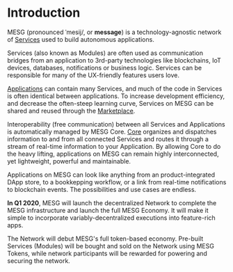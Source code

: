 # Introduction

MESG \(pronounced ˈmesij/, or **message**\) is a technology-agnostic network of [Services](./service/what-is-a-service.md) used to build autonomous applications. 

Services (also known as Modules) are often used as communication bridges from an application to 3rd-party technologies like blockchains, IoT devices, databases, notifications or business logic. Services can be responsible for many of the UX-friendly features users love.

[Applications](./application/what-is-an-application.md) can contain many Services, and much of the code in Services is often identical between applications. To increase development efficiency, and decrease the often-steep learning curve, Services on MESG can be shared and reused through the [Marketplace](https://github.com/mesg-foundation/awesome). 

Interoperability (free communication) between all Services and Applications is automatically managed by MESG Core. [Core](./start-here/installation.md) organizes and dispatches information to and from all connected Services and routes it through a stream of real-time information to your Application. By allowing Core to do the heavy lifting, applications on MESG can remain highly interconnected, yet lightweight, powerful and maintainable.

Applications on MESG can look like anything from an product-integrated DApp store, to a bookkepping workflow, or a link from real-time notifications to blockchain events. The possibilities and use cases are endless.

**In Q1 2020**, MESG will launch the decentralized Network to complete the MESG infrastructure and launch the full MESG Economy. It will make it simple to incorporate variably-decentralized executions into feature-rich apps.

The Network will debut MESG's full token-based economy. Pre-built Services (Modules) will be bought and sold on the Network using MESG Tokens, while network participants will be rewarded for powering and securing the network.
 


